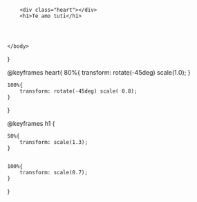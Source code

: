 <!DOCTYPE html>
<html lang="es">
    <head>
        <link rel="stylesheet" type="text/css" href="meperdonas.css">
        <title>I love you amor</title>
    </head>
    <body>

        <div class="heart"></div>
        <h1>Te amo tuti</h1>




    </body>
</html>

}

@keyframes heart{
    80%{
        transform: rotate(-45deg) scale(1.0);
    }

    100%{
        transform: rotate(-45deg) scale( 0.8);
    }
}



@keyframes h1 {


    50%{
        transform: scale(1.3);
    }


    100%{
        transform: scale(0.7);
    }
}

